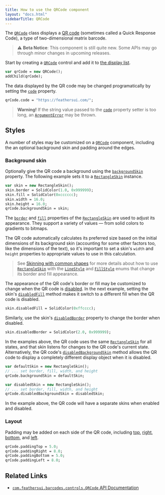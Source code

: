 ```yaml
---
title: How to use the QRCode component
layout: "docs.html"
sidebarTitle: QRCode
---
```


The [`QRCode`](https://api.feathersui.com/premium-components/barcodes-pack/com/feathersui/barcodes/controls/QRCode.html) class displays a [QR code](https://en.wikipedia.org/wiki/QR_code) (sometimes called a Quick Response Code), a type of two-dimensional matrix barcode.

> ⚠️ **Beta Notice**: This component is still quite new. Some APIs may go through minor changes in upcoming releases.

Start by creating a [`QRCode`](https://api.feathersui.com/premium-components/barcodes-pack/com/feathersui/controls/QRCode.html) control and add it to [the display list](https://books.openfl.org/openfl-developers-guide/display-programming/basics-of-display-programming.html).

```haxe
var qrCode = new QRCode();
addChild(qrCode);
```

The data displayed by the QR code may be changed programatically by setting the [`code`](https://api.feathersui.com/premium-components/barcodes-pack/com/feathersui/barcodes/controls/QRCode.html#code) property.

```haxe
qrCode.code = "https://feathersui.com/";
```

> **Warning!** If the string value passed to the [`code`](https://api.feathersui.com/premium-components/barcodes-pack/com/feathersui/barcodes/controls/QRCode.html#code) property setter is too long, an [`ArgumentError`](https://api.openfl.org/openfl/errors/ArgumentError.html) may be thrown.

## Styles

A number of styles may be customized on a [`QRCode`](https://api.feathersui.com/premium-components/barcodes-pack/com/feathersui/barcodes/controls/QRCode.html) component, including the an optional background skin and padding around the edges.

### Background skin

Optionally give the QR code a background using the [`backgroundSkin`](https://api.feathersui.com/premium-components/barcodes-pack/com/feathersui/barcodes/controls/QRCode.html#backgroundSkin) property. The following example sets it to a [`RectangleSkin`](https://api.feathersui.com/current/feathers/skins/RectangleSkin.html) instance.

```haxe
var skin = new RectangleSkin();
skin.border = SolidColor(1.0, 0x999999);
skin.fill = SolidColor(0xcccccc);
skin.width = 16.0;
skin.height = 16.0;
qrCode.backgroundSkin = skin;
```

The [`border`](https://api.feathersui.com/current/feathers/skins/BaseGraphicsPathSkin.html#border) and [`fill`](https://api.feathersui.com/current/feathers/skins/BaseGraphicsPathSkin.html#fill) properties of the [`RectangleSkin`](https://api.feathersui.com/current/feathers/skins/RectangleSkin.html) are used to adjust its appearance. They support a variety of values — from solid colors to gradients to bitmaps.

The QR code automatically calculates its preferred size based on the initial dimensions of its background skin (accounting for some other factors too, like the dimensions of the text), so it's important to set a skin's `width` and `height` properties to appropriate values to use in this calculation.

> See [Skinning with common shapes](./shape-skins.md) for more details about how to use [`RectangleSkin`](https://api.feathersui.com/current/feathers/skins/RectangleSkin.html) with the [`LineStyle`](https://api.feathersui.com/current/feathers/graphics/LineStyle.html) and [`FillStyle`](https://api.feathersui.com/current/feathers/graphics/FillStyle.html) enums that change its border and fill appearance.

The appearance of the QR code's border or fill may be customized to change when the QR code is [disabled](https://api.feathersui.com/current/feathers/core/IUIControl.html#enabled). In the next example, setting the skin's [`disabledFill`](https://api.feathersui.com/current/feathers/skins/RectangleSkin.html#disabledFill) method makes it switch to a different fill when the QR code is disabled.

```haxe
skin.disabledFill = SolidColor(0xffcccc);
```

Similarly, use the skin's [`disabledBorder`](https://api.feathersui.com/current/feathers/skins/RectangleSkin.html#disabledBorder) property to change the border when disabled.

```haxe
skin.disabledBorder = SolidColor(2.0, 0x999999);
```

In the examples above, the QR code uses the same [`RectangleSkin`](https://api.feathersui.com/current/feathers/skins/RectangleSkin.html) for all states, and that skin listens for changes to the QR code's current state. Alternatively, the QR code's [`disabledBackgroundSkin`](https://api.feathersui.com/premium-components/barcodes-pack/com/feathersui/barcodes/controls/supportClasses/QRCode.html#disabledBackgroundSkin) method allows the QR code to display a completely different display object when it is disabled.

```haxe
var defaultSkin = new RectangleSkin();
// ... set border, fill, width, and height
qrCode.backgroundSkin = defaultSkin;

var disabledSkin = new RectangleSkin();
// ... set border, fill, width, and height
qrCode.disabledBackgroundSkin = disabledSkin;
```

In the example above, the QR code will have a separate skins when enabled and disabled.

### Layout

Padding may be added on each side of the QR code, including [top](https://api.feathersui.com/premium-components/barcodes-pack/com/feathersui/barcodes/controls/QRCode.html#paddingTop), [right](https://api.feathersui.com/premium-components/barcodes-pack/com/feathersui/barcodes/controls/QRCode.html#paddingRight), [bottom](https://api.feathersui.com/premium-components/barcodes-pack/com/feathersui/barcodes/controls/QRCode.html#paddingBottom), and [left](https://api.feathersui.com/premium-components/barcodes-pack/com/feathersui/barcodes/controls/QRCode.html#paddingLeft).

```haxe
qrCode.paddingTop = 5.0;
qrCode.paddingRight = 8.0;
qrCode.paddingBottom = 5.0;
qrCode.paddingLeft = 8.0;
```

## Related Links

- [`com.feathersui.barcodes.controls.QRCode` API Documentation](https://api.feathersui.com/premium-components/barcodes-pack/com/feathersui/barcodes/controls/QRCode.html)